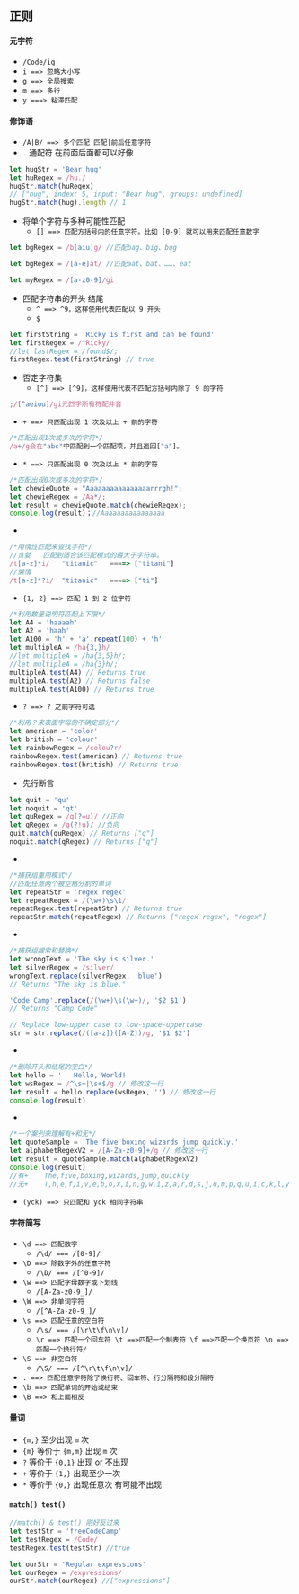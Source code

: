 ## 正则

#### 元字符

- `/Code/ig`
- `i ==> 忽略大小写`
- `g ==> 全局搜索`
- `m ==> 多行`
- `y ===> 粘滞匹配`

#### 修饰语

- `/A|B/ ==> 多个匹配 匹配|前后任意字符`
- `.`  通配符 在前面后面都可以好像

```js
let hugStr = 'Bear hug'
let huRegex = /hu./
hugStr.match(huRegex) 
// ["hug", index: 5, input: "Bear hug", groups: undefined]
hugStr.match(hug).length // 1
```

- 将单个字符与多种可能性匹配
  - `[] ==> 匹配方括号内的任意字符。比如 [0-9] 就可以用来匹配任意数字`

```js
let bgRegex = /b[aiu]g/ //匹配bag、big、bug

let bgRegex = /[a-e]at/ //匹配aat、bat、……、eat

let myRegex = /[a-z0-9]/gi
```

- 匹配字符串的开头  结尾
  - `^ ==> ^9，这样使用代表匹配以 9 开头`
  - `$`

```js
let firstString = 'Ricky is first and can be found'
let firstRegex = /^Ricky/
//let lastRegex = /found$/;
firstRegex.test(firstString) // true
```

- 否定字符集
  - `[^] ==> [^9]，这样使用代表不匹配方括号内除了 9 的字符`

```js
;/[^aeiou]/gi元匹字所有符配非音
```

- `+ ==> 只匹配出现 1 次及以上 + 前的字符`

```js
/*匹配出现1次或多次的字符*/
/a+/g会在"abc"中匹配到一个匹配项，并且返回["a"]。
```

- `* ==> 只匹配出现 0 次及以上 * 前的字符`

```js
/*匹配出现0次或多次的字符*/
let chewieQuote = "Aaaaaaaaaaaaaaaarrrgh!";
let chewieRegex = /Aa*/;
let result = chewieQuote.match(chewieRegex);
console.log(result)；//Aaaaaaaaaaaaaaaa
```

- 

```js
/*用惰性匹配来查找字符*/
//贪婪   匹配到适合该匹配模式的最大子字符串。
/t[a-z]*i/   "titanic"   ====> ["titani"]
//懒惰
/t[a-z]*?i/  "titanic"   ====> ["ti"]
```

- `{1, 2} ==> 匹配 1 到 2 位字符`

```js
/*利用数量说明符匹配上下限*/
let A4 = 'haaaah'
let A2 = 'haah'
let A100 = 'h' + 'a'.repeat(100) + 'h'
let multipleA = /ha{3,}h/
//let multipleA = /ha{3,5}h/;
//let multipleA = /ha{3}h/;
multipleA.test(A4) // Returns true
multipleA.test(A2) // Returns false
multipleA.test(A100) // Returns true
```

- `? ==> ? 之前字符可选`

```js
/*利用？来表面字母的不确定部分*/
let american = 'color'
let british = 'colour'
let rainbowRegex = /colou?r/
rainbowRegex.test(american) // Returns true
rainbowRegex.test(british) // Returns true
```

- 先行断言

```js
let quit = 'qu'
let noquit = 'qt'
let quRegex = /q(?=u)/ //正向
let qRegex = /q(?!u)/ //负向
quit.match(quRegex) // Returns ["q"]
noquit.match(qRegex) // Returns ["q"]
```

- 

```js
/*捕获组重用模式*/
//匹配任意两个被空格分割的单词
let repeatStr = 'regex regex'
let repeatRegex = /(\w+)\s\1/
repeatRegex.test(repeatStr) // Returns true
repeatStr.match(repeatRegex) // Returns ["regex regex", "regex"]
```

- 

```js
/*捕获组搜索和替换*/
let wrongText = 'The sky is silver.'
let silverRegex = /silver/
wrongText.replace(silverRegex, 'blue')
// Returns "The sky is blue."

'Code Camp'.replace(/(\w+)\s(\w+)/, '$2 $1')
// Returns "Camp Code"

// Replace low-upper case to low-space-uppercase
str = str.replace(/([a-z])([A-Z])/g, '$1 $2')
```

- 

```js
/*删除开头和结尾的空白*/
let hello = '   Hello, World!  '
let wsRegex = /^\s+|\s+$/g // 修改这一行
let result = hello.replace(wsRegex, '') // 修改这一行
console.log(result)
```

- 

```js
/*一个案列来理解有+和无*/
let quoteSample = 'The five boxing wizards jump quickly.'
let alphabetRegexV2 = /[A-Za-z0-9]+/g // 修改这一行
let result = quoteSample.match(alphabetRegexV2)
console.log(result)
//有+    The,five,boxing,wizards,jump,quickly
//无+    T,h,e,f,i,v,e,b,o,x,i,n,g,w,i,z,a,r,d,s,j,u,m,p,q,u,i,c,k,l,y
```

- `(yck) ==> 只匹配和 yck 相同字符串`

#### 字符简写

- `\d ==> 匹配数字`
  -  `/\d/ === /[0-9]/`
- `\D ==> 除数字外的任意字符` 
  - `/\D/ === /[^0-9]/`
- `\w ==> 匹配字母数字或下划线` 
  - `/[A-Za-z0-9_]/`
- `\W ==> 非单词字符`
  -  `/[^A-Za-z0-9_]/`
- `\s ==> 匹配任意的空白符`
  -  `/\s/ === /[\r\t\f\n\v]/`
  -  `\r ==> 匹配一个回车符 \t ==>匹配一个制表符 \f ==>匹配一个换页符 \n ==>匹配一个换行符/`
- `\S ==> 非空白符`
  -  `/\S/ === /[^\r\t\f\n\v]/`
- `. ==> 匹配任意字符除了换行符、回车符、行分隔符和段分隔符`
- `\b ==> 匹配单词的开始或结束`
- `\B ==> 和上面相反`

#### 量词

- `{m,}` 至少出现 `m` 次
- `{m}` 等价于 `{m,m}` 出现 `m` 次
- `?` 等价于 `{0,1}` 出现 or 不出现
- `+` 等价于 `{1,}` 出现至少一次
- `*` 等价于 `{0,}` 出现任意次 有可能不出现

#### `match() test()`

```js
//match() & test() 刚好反过来
let testStr = 'freeCodeCamp'
let testRegex = /Code/
testRegex.test(testStr) //true

let ourStr = 'Regular expressions'
let ourRegex = /expressions/
ourStr.match(ourRegex) //["expressions"]
```




